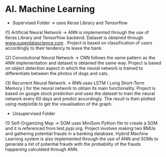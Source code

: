 # AI. Machine Learning 

- Supervised Folder  -> uses Keras Library and Tensorflow

(1) Artificial Neural Network -> ANN is implemented through the use of Keras Library and Tensorflow backend. Dataset is obtained through
www.superdatascience.com . Project is based on classification of users accordingly to their tendency to leave the bank.

(2) Convolutional Neural Network -> CNN follows the same pattern as the ANN implementation and dataset is obtained the same way. Project
is based on object detection aspect in which the neural network is trained to differentiate between the photos of dogs and cats. 

(3) Recurrent Neural Network -> RNN uses LSTM ( Long Short-Term Memory ) for the neural network to obtain its main functionality. Project
is based on google stock prediction and uses the dataset to train the neural network every 60 days and predict accordingly. The result
is then plotted using matplotlib to get the visualisation of the graph.

- Unsupervised Folder 

(1) Self-Organizing Map -> SOM uses MiniSom Python file to create a SOM and it is referenced from test.pypi.org. Project involves making two BMUs and gathering potential frauds in a banking database. Hybrid Machine Learning system is also implemented through the use of ANN and SOMs to generate a list of potential frauds with the probability of the frauds happening calculated through ANN.




